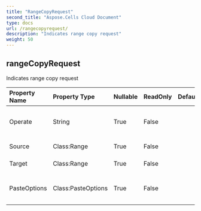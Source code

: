 ```yaml
---
title: "RangeCopyRequest"
second_title: "Aspose.Cells Cloud Document"
type: docs
url: /rangecopyrequest/
description: "Indicates range copy request"
weight: 50
---
```


## **rangeCopyRequest**

Indicates range copy request 

| Property Name | Property Type | Nullable |  ReadOnly | DefaultValue | Description | 
| :- | :- | :- |:- |  :- | :- |
| Operate | String | True |  False |  | copydata, copystyle, copyto, copyvalue. |  
| Source | Class:Range | True |  False |  | Source range.  |  
| Target | Class:Range | True |  False |  | Target range. |  
| PasteOptions | Class:PasteOptions | True |  False |  | Represents the paste special options.             |  

